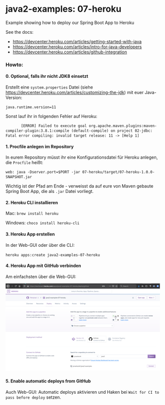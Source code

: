 # java2-examples: 07-heroku
Example showing how to deploy our Spring Boot App to Heroku



See the docs: 
* https://devcenter.heroku.com/articles/getting-started-with-java
* https://devcenter.heroku.com/articles/intro-for-java-developers
* https://devcenter.heroku.com/articles/github-integration 


### Howto:

#### 0. Optional, falls ihr nicht JDK8 einsetzt

Erstellt eine `system.properties` Datei (siehe https://devcenter.heroku.com/articles/customizing-the-jdk) mit euer Java-Version:

```
java.runtime.version=11
```

Sonst lauf ihr in folgenden Fehler auf Heroku:

```
       [ERROR] Failed to execute goal org.apache.maven.plugins:maven-compiler-plugin:3.8.1:compile (default-compile) on project 02-jdbc: Fatal error compiling: invalid target release: 11 -> [Help 1]
```

#### 1. Procfile anlegen im Repository

In eurem Repository müsst ihr eine Konfigurationsdatei für Heroku anlegen, die `Procfile` heißt:

```
web: java -Dserver.port=$PORT -jar 07-heroku/target/07-heroku-1.0.0-SNAPSHOT.jar
```

Wichtig ist der Pfad am Ende - verweisst da auf eure von Maven gebaute Spring Boot App, die als `.jar` Datei vorliegt.

#### 2. Heroku CLI installieren 

Mac: `brew install heroku`

Windows: `choco install heroku-cli`


#### 3. Heroku App erstellen

In der Web-GUI oder über die CLI:

`heroku apps:create java2-examples-07-heroku`


#### 4. Heroku App mit GitHub verbinden

Am einfachsten über die Web-GUI:

![heroku-connect-github](heroku-connect-github.png)


#### 5. Enable automatic deploys from GitHub

Auch Web-GUI: Automatic deploys aktivieren und Haken bei `Wait for CI to pass before deploy` setzen.